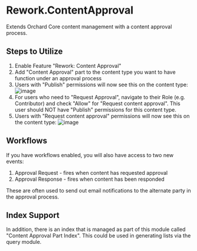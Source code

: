 # Rework.ContentApproval
Extends Orchard Core content management with a content approval process.

## Steps to Utilize
1. Enable Feature "Rework: Content Approval"
2. Add "Content Approval" part to the content type you want to have function under an approval process
3. Users with "Publish" permissions will now see this on the content type:
![image](https://user-images.githubusercontent.com/1848585/88558342-5f3f1f00-cff9-11ea-8833-e10e6377c75d.png)
4. For users who need to "Request Approval", navigate to their Role (e.g. Contributor) and check "Allow" for "Request content approval". This user should NOT have "Publish" permissions for this content type.
5. Users with "Request content approval" permissions will now see this on the content type:
![image](https://user-images.githubusercontent.com/1848585/88558250-47679b00-cff9-11ea-851a-6d03282c7794.png)

## Workflows
If you have workflows enabled, you will also have access to two new events:
1. Approval Request - fires when content has requested approval
2. Approval Response - fires when content has been responded

These are often used to send out email notifications to the alternate party in the approval process.

## Index Support
In addition, there is an index that is managed as part of this module called "Content Approval Part Index". This could be used in generating lists via the query module. 
